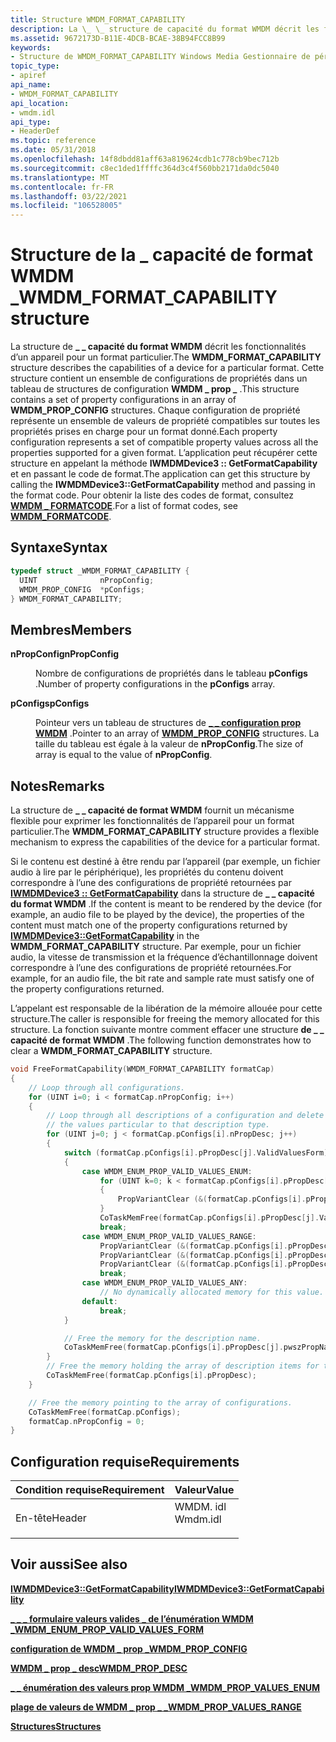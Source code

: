 ```yaml
---
title: Structure WMDM_FORMAT_CAPABILITY
description: La \_ \_ structure de capacité du format WMDM décrit les fonctionnalités d’un appareil pour un format particulier.
ms.assetid: 9672173D-B11E-4DCB-BCAE-38B94FCC8B99
keywords:
- Structure de WMDM_FORMAT_CAPABILITY Windows Media Gestionnaire de périphériques
topic_type:
- apiref
api_name:
- WMDM_FORMAT_CAPABILITY
api_location:
- wmdm.idl
api_type:
- HeaderDef
ms.topic: reference
ms.date: 05/31/2018
ms.openlocfilehash: 14f8dbdd81aff63a819624cdb1c778cb9bec712b
ms.sourcegitcommit: c8ec1ded1ffffc364d3c4f560bb2171da0dc5040
ms.translationtype: MT
ms.contentlocale: fr-FR
ms.lasthandoff: 03/22/2021
ms.locfileid: "106528005"
---
```

# <a name="wmdm_format_capability-structure"></a><span data-ttu-id="cc041-104">Structure de la \_ capacité de format WMDM \_</span><span class="sxs-lookup"><span data-stu-id="cc041-104">WMDM\_FORMAT\_CAPABILITY structure</span></span>

<span data-ttu-id="cc041-105">La structure de **\_ \_ capacité du format WMDM** décrit les fonctionnalités d’un appareil pour un format particulier.</span><span class="sxs-lookup"><span data-stu-id="cc041-105">The **WMDM\_FORMAT\_CAPABILITY** structure describes the capabilities of a device for a particular format.</span></span> <span data-ttu-id="cc041-106">Cette structure contient un ensemble de configurations de propriétés dans un tableau de structures de configuration **WMDM \_ prop \_** .</span><span class="sxs-lookup"><span data-stu-id="cc041-106">This structure contains a set of property configurations in an array of **WMDM\_PROP\_CONFIG** structures.</span></span> <span data-ttu-id="cc041-107">Chaque configuration de propriété représente un ensemble de valeurs de propriété compatibles sur toutes les propriétés prises en charge pour un format donné.</span><span class="sxs-lookup"><span data-stu-id="cc041-107">Each property configuration represents a set of compatible property values across all the properties supported for a given format.</span></span> <span data-ttu-id="cc041-108">L’application peut récupérer cette structure en appelant la méthode **IWMDMDevice3 :: GetFormatCapability** et en passant le code de format.</span><span class="sxs-lookup"><span data-stu-id="cc041-108">The application can get this structure by calling the **IWMDMDevice3::GetFormatCapability** method and passing in the format code.</span></span> <span data-ttu-id="cc041-109">Pour obtenir la liste des codes de format, consultez [**WMDM \_ FORMATCODE**](wmdm-formatcode.md).</span><span class="sxs-lookup"><span data-stu-id="cc041-109">For a list of format codes, see [**WMDM\_FORMATCODE**](wmdm-formatcode.md).</span></span>

## <a name="syntax"></a><span data-ttu-id="cc041-110">Syntaxe</span><span class="sxs-lookup"><span data-stu-id="cc041-110">Syntax</span></span>


```C++
typedef struct _WMDM_FORMAT_CAPABILITY {
  UINT              nPropConfig;
  WMDM_PROP_CONFIG  *pConfigs;
} WMDM_FORMAT_CAPABILITY;
```



## <a name="members"></a><span data-ttu-id="cc041-111">Membres</span><span class="sxs-lookup"><span data-stu-id="cc041-111">Members</span></span>

<dl> <dt>

<span data-ttu-id="cc041-112">**nPropConfig**</span><span class="sxs-lookup"><span data-stu-id="cc041-112">**nPropConfig**</span></span>
</dt> <dd>

<span data-ttu-id="cc041-113">Nombre de configurations de propriétés dans le tableau **pConfigs** .</span><span class="sxs-lookup"><span data-stu-id="cc041-113">Number of property configurations in the **pConfigs** array.</span></span>

</dd> <dt>

<span data-ttu-id="cc041-114">**pConfigs**</span><span class="sxs-lookup"><span data-stu-id="cc041-114">**pConfigs**</span></span>
</dt> <dd>

<span data-ttu-id="cc041-115">Pointeur vers un tableau de structures de [**\_ \_ configuration prop WMDM**](wmdm-prop-config.md) .</span><span class="sxs-lookup"><span data-stu-id="cc041-115">Pointer to an array of [**WMDM\_PROP\_CONFIG**](wmdm-prop-config.md) structures.</span></span> <span data-ttu-id="cc041-116">La taille du tableau est égale à la valeur de **nPropConfig**.</span><span class="sxs-lookup"><span data-stu-id="cc041-116">The size of array is equal to the value of **nPropConfig**.</span></span>

</dd> </dl>

## <a name="remarks"></a><span data-ttu-id="cc041-117">Notes</span><span class="sxs-lookup"><span data-stu-id="cc041-117">Remarks</span></span>

<span data-ttu-id="cc041-118">La structure de **\_ \_ capacité de format WMDM** fournit un mécanisme flexible pour exprimer les fonctionnalités de l’appareil pour un format particulier.</span><span class="sxs-lookup"><span data-stu-id="cc041-118">The **WMDM\_FORMAT\_CAPABILITY** structure provides a flexible mechanism to express the capabilities of the device for a particular format.</span></span>

<span data-ttu-id="cc041-119">Si le contenu est destiné à être rendu par l’appareil (par exemple, un fichier audio à lire par le périphérique), les propriétés du contenu doivent correspondre à l’une des configurations de propriété retournées par [**IWMDMDevice3 :: GetFormatCapability**](/windows/desktop/api/mswmdm/nf-mswmdm-iwmdmdevice3-getformatcapability) dans la structure de **\_ \_ capacité du format WMDM** .</span><span class="sxs-lookup"><span data-stu-id="cc041-119">If the content is meant to be rendered by the device (for example, an audio file to be played by the device), the properties of the content must match one of the property configurations returned by [**IWMDMDevice3::GetFormatCapability**](/windows/desktop/api/mswmdm/nf-mswmdm-iwmdmdevice3-getformatcapability) in the **WMDM\_FORMAT\_CAPABILITY** structure.</span></span> <span data-ttu-id="cc041-120">Par exemple, pour un fichier audio, la vitesse de transmission et la fréquence d’échantillonnage doivent correspondre à l’une des configurations de propriété retournées.</span><span class="sxs-lookup"><span data-stu-id="cc041-120">For example, for an audio file, the bit rate and sample rate must satisfy one of the property configurations returned.</span></span>

<span data-ttu-id="cc041-121">L’appelant est responsable de la libération de la mémoire allouée pour cette structure.</span><span class="sxs-lookup"><span data-stu-id="cc041-121">The caller is responsible for freeing the memory allocated for this structure.</span></span> <span data-ttu-id="cc041-122">La fonction suivante montre comment effacer une structure **de \_ \_ capacité de format WMDM** .</span><span class="sxs-lookup"><span data-stu-id="cc041-122">The following function demonstrates how to clear a **WMDM\_FORMAT\_CAPABILITY** structure.</span></span>


```C++
void FreeFormatCapability(WMDM_FORMAT_CAPABILITY formatCap)
{
    // Loop through all configurations.
    for (UINT i=0; i < formatCap.nPropConfig; i++) 
    {
        // Loop through all descriptions of a configuration and delete
        // the values particular to that description type.
        for (UINT j=0; j < formatCap.pConfigs[i].nPropDesc; j++) 
        {
            switch (formatCap.pConfigs[i].pPropDesc[j].ValidValuesForm)
            {
                case WMDM_ENUM_PROP_VALID_VALUES_ENUM:
                    for (UINT k=0; k < formatCap.pConfigs[i].pPropDesc[j].ValidValues.EnumeratedValidValues.cEnumValues; k++)
                    {
                        PropVariantClear (&(formatCap.pConfigs[i].pPropDesc[j].ValidValues.EnumeratedValidValues.pValues[k]));
                    }
                    CoTaskMemFree(formatCap.pConfigs[i].pPropDesc[j].ValidValues.EnumeratedValidValues.pValues);
                    break;
                case WMDM_ENUM_PROP_VALID_VALUES_RANGE:
                    PropVariantClear (&(formatCap.pConfigs[i].pPropDesc[j].ValidValues.ValidValuesRange.rangeMin));
                    PropVariantClear (&(formatCap.pConfigs[i].pPropDesc[j].ValidValues.ValidValuesRange.rangeMax));
                    PropVariantClear (&(formatCap.pConfigs[i].pPropDesc[j].ValidValues.ValidValuesRange.rangeStep));
                    break;
                case WMDM_ENUM_PROP_VALID_VALUES_ANY:
                    // No dynamically allocated memory for this value.
                default:
                    break;
            }

            // Free the memory for the description name.
            CoTaskMemFree(formatCap.pConfigs[i].pPropDesc[j].pwszPropName);
        }
        // Free the memory holding the array of description items for this configuration.
        CoTaskMemFree(formatCap.pConfigs[i].pPropDesc);
    }

    // Free the memory pointing to the array of configurations.
    CoTaskMemFree(formatCap.pConfigs);
    formatCap.nPropConfig = 0;
}
```



## <a name="requirements"></a><span data-ttu-id="cc041-123">Configuration requise</span><span class="sxs-lookup"><span data-stu-id="cc041-123">Requirements</span></span>



| <span data-ttu-id="cc041-124">Condition requise</span><span class="sxs-lookup"><span data-stu-id="cc041-124">Requirement</span></span> | <span data-ttu-id="cc041-125">Valeur</span><span class="sxs-lookup"><span data-stu-id="cc041-125">Value</span></span> |
|-------------------|-------------------------------------------------------------------------------------|
| <span data-ttu-id="cc041-126">En-tête</span><span class="sxs-lookup"><span data-stu-id="cc041-126">Header</span></span><br/> | <dl> <span data-ttu-id="cc041-127"><dt>WMDM. idl</dt></span><span class="sxs-lookup"><span data-stu-id="cc041-127"><dt>Wmdm.idl</dt></span></span> </dl> |



## <a name="see-also"></a><span data-ttu-id="cc041-128">Voir aussi</span><span class="sxs-lookup"><span data-stu-id="cc041-128">See also</span></span>

<dl> <dt>

[<span data-ttu-id="cc041-129">**IWMDMDevice3::GetFormatCapability**</span><span class="sxs-lookup"><span data-stu-id="cc041-129">**IWMDMDevice3::GetFormatCapability**</span></span>](/windows/desktop/api/mswmdm/nf-mswmdm-iwmdmdevice3-getformatcapability)
</dt> <dt>

[<span data-ttu-id="cc041-130">**\_ \_ \_ formulaire valeurs valides \_ de l’énumération WMDM \_**</span><span class="sxs-lookup"><span data-stu-id="cc041-130">**WMDM\_ENUM\_PROP\_VALID\_VALUES\_FORM**</span></span>](wmdm-enum-prop-valid-values-form.md)
</dt> <dt>

[<span data-ttu-id="cc041-131">**configuration de WMDM \_ prop \_**</span><span class="sxs-lookup"><span data-stu-id="cc041-131">**WMDM\_PROP\_CONFIG**</span></span>](wmdm-prop-config.md)
</dt> <dt>

[<span data-ttu-id="cc041-132">**WMDM \_ prop \_ desc**</span><span class="sxs-lookup"><span data-stu-id="cc041-132">**WMDM\_PROP\_DESC**</span></span>](wmdm-prop-desc.md)
</dt> <dt>

[<span data-ttu-id="cc041-133">**\_ \_ énumération des valeurs prop WMDM \_**</span><span class="sxs-lookup"><span data-stu-id="cc041-133">**WMDM\_PROP\_VALUES\_ENUM**</span></span>](wmdm-prop-values-enum.md)
</dt> <dt>

[<span data-ttu-id="cc041-134">**plage de valeurs de WMDM \_ prop \_ \_**</span><span class="sxs-lookup"><span data-stu-id="cc041-134">**WMDM\_PROP\_VALUES\_RANGE**</span></span>](wmdm-prop-values-range.md)
</dt> <dt>

[<span data-ttu-id="cc041-135">**Structures**</span><span class="sxs-lookup"><span data-stu-id="cc041-135">**Structures**</span></span>](structures.md)
</dt> </dl>

 

 





